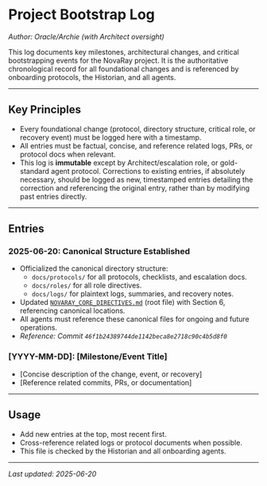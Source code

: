 # Project Bootstrap Log

_Author: Oracle/Archie (with Architect oversight)_

This log documents key milestones, architectural changes, and critical bootstrapping events for the NovaRay project.
It is the authoritative chronological record for all foundational changes and is referenced by onboarding protocols, the Historian, and all agents.

---

## Key Principles

- Every foundational change (protocol, directory structure, critical role, or recovery event) must be logged here with a timestamp.
- All entries must be factual, concise, and reference related logs, PRs, or protocol docs when relevant.
- This log is **immutable** except by Architect/escalation role, or gold-standard agent protocol.
  Corrections to existing entries, if absolutely necessary, should be logged as new, timestamped entries detailing the correction and referencing the original entry, rather than by modifying past entries directly.

---

## Entries

### 2025-06-20: Canonical Structure Established

- Officialized the canonical directory structure:
  - `docs/protocols/` for all protocols, checklists, and escalation docs.
  - `docs/roles/` for all role directives.
  - `docs/logs/` for plaintext logs, summaries, and recovery notes.
- Updated [`NOVARAY_CORE_DIRECTIVES.md`](https://github.com/interlaced84/WebGPUTracer/blob/46f1b24389744de1142beca8e2718c90c4b5d8f0/NOVARAY_CORE_DIRECTIVES.md) (root file) with Section 6, referencing canonical locations.
- All agents must reference these canonical files for ongoing and future operations.
- _Reference: Commit `46f1b24389744de1142beca8e2718c90c4b5d8f0`_

### [YYYY-MM-DD]: [Milestone/Event Title]

- [Concise description of the change, event, or recovery]
- [Reference related commits, PRs, or documentation]

---

## Usage

- Add new entries at the top, most recent first.
- Cross-reference related logs or protocol documents when possible.
- This file is checked by the Historian and all onboarding agents.

---

_Last updated: 2025-06-20_
